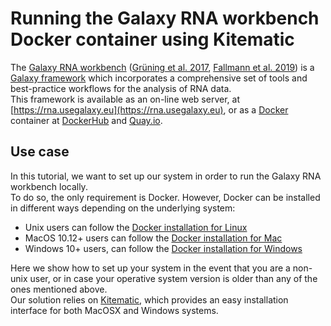 # Running the Galaxy RNA workbench Docker container using Kitematic

The [Galaxy RNA workbench](https://github.com/bgruening/galaxy-rna-workbench)
([Grüning et al. 2017](https://doi.org/10.1093/nar/gkx409),
[Fallmann et al. 2019](https://doi.org/10.1093/nar/gkz353)) is a
[Galaxy framework](https://galaxyproject.org/) which incorporates a
comprehensive set of tools and best-practice workflows for the analysis of RNA
data.  
This framework is available as an on-line web server, at
[https://rna.usegalaxy.eu](https://rna.usegalaxy.eu), or as a
[Docker](https://www.docker.com/) container at
[DockerHub](https://hub.docker.com/r/bgruening/galaxy-rna-workbench) and
[Quay.io](https://quay.io/repository/bgruening/galaxy-rna-workbench).


## Use case

In this tutorial, we want to set up our system in order to run the Galaxy RNA
workbench locally.  
To do so, the only requirement is Docker. However, Docker can be installed in
different ways depending on the underlying system:
- Unix users can follow the
[Docker installation for Linux](https://docs.docker.com/installation)
- MacOS 10.12+ users can follow the
[Docker installation for Mac](https://hub.docker.com/editions/community/docker-ce-desktop-mac)
- Windows 10+ users, can follow the
[Docker installation for Windows](https://hub.docker.com/editions/community/docker-ce-desktop-windows)

Here we show how to set up your system in the event that you are a non-unix
user, or in case your operative system version is older than any of the ones
mentioned above.  
Our solution relies on [Kitematic](https://kitematic.com/), which provides an
easy installation interface for both MacOSX and Windows systems.

